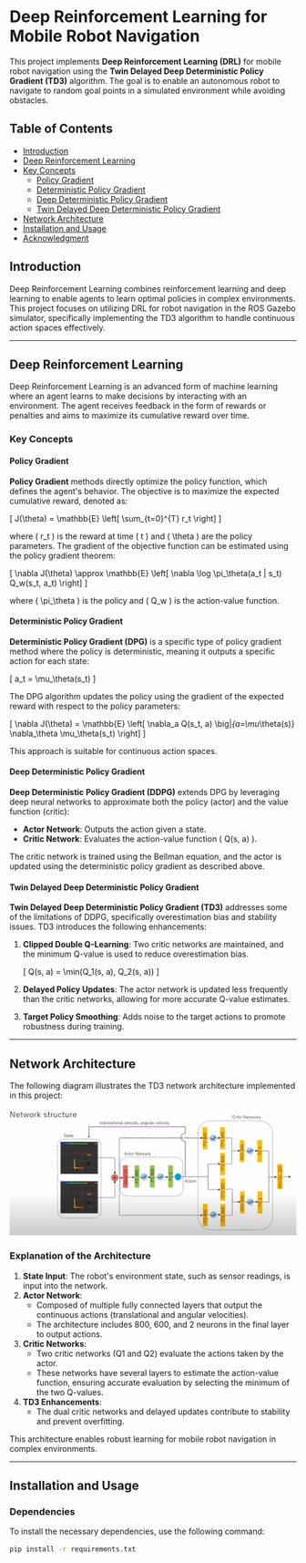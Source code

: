 # Deep Reinforcement Learning for Mobile Robot Navigation

This project implements **Deep Reinforcement Learning (DRL)** for mobile robot navigation using the **Twin Delayed Deep Deterministic Policy Gradient (TD3)** algorithm. The goal is to enable an autonomous robot to navigate to random goal points in a simulated environment while avoiding obstacles.

## Table of Contents
- [Introduction](#introduction)
- [Deep Reinforcement Learning](#deep-reinforcement-learning)
- [Key Concepts](#key-concepts)
  - [Policy Gradient](#policy-gradient)
  - [Deterministic Policy Gradient](#deterministic-policy-gradient)
  - [Deep Deterministic Policy Gradient](#deep-deterministic-policy-gradient)
  - [Twin Delayed Deep Deterministic Policy Gradient](#twin-delayed-deep-deterministic-policy-gradient)
- [Network Architecture](#network-architecture)
- [Installation and Usage](#installation-and-usage)
- [Acknowledgment](#acknowledgment)

## Introduction

Deep Reinforcement Learning combines reinforcement learning and deep learning to enable agents to learn optimal policies in complex environments. This project focuses on utilizing DRL for robot navigation in the ROS Gazebo simulator, specifically implementing the TD3 algorithm to handle continuous action spaces effectively.

---

## Deep Reinforcement Learning

Deep Reinforcement Learning is an advanced form of machine learning where an agent learns to make decisions by interacting with an environment. The agent receives feedback in the form of rewards or penalties and aims to maximize its cumulative reward over time.

### Key Concepts

#### Policy Gradient

**Policy Gradient** methods directly optimize the policy function, which defines the agent's behavior. The objective is to maximize the expected cumulative reward, denoted as:

\[
J(\theta) = \mathbb{E} \left[ \sum_{t=0}^{T} r_t \right]
\]

where \( r_t \) is the reward at time \( t \) and \( \theta \) are the policy parameters. The gradient of the objective function can be estimated using the policy gradient theorem:

\[
\nabla J(\theta) \approx \mathbb{E} \left[ \nabla \log \pi_\theta(a_t | s_t) Q_w(s_t, a_t) \right]
\]

where \( \pi_\theta \) is the policy and \( Q_w \) is the action-value function.

#### Deterministic Policy Gradient

**Deterministic Policy Gradient (DPG)** is a specific type of policy gradient method where the policy is deterministic, meaning it outputs a specific action for each state:

\[
a_t = \mu_\theta(s_t)
\]

The DPG algorithm updates the policy using the gradient of the expected reward with respect to the policy parameters:

\[
\nabla J(\theta) = \mathbb{E} \left[ \nabla_a Q(s_t, a) \big|_{a=\mu_\theta(s)} \nabla_\theta \mu_\theta(s_t) \right]
\]

This approach is suitable for continuous action spaces.

#### Deep Deterministic Policy Gradient

**Deep Deterministic Policy Gradient (DDPG)** extends DPG by leveraging deep neural networks to approximate both the policy (actor) and the value function (critic):

- **Actor Network**: Outputs the action given a state.
- **Critic Network**: Evaluates the action-value function \( Q(s, a) \).

The critic network is trained using the Bellman equation, and the actor is updated using the deterministic policy gradient as described above.

#### Twin Delayed Deep Deterministic Policy Gradient

**Twin Delayed Deep Deterministic Policy Gradient (TD3)** addresses some of the limitations of DDPG, specifically overestimation bias and stability issues. TD3 introduces the following enhancements:

1. **Clipped Double Q-Learning**: Two critic networks are maintained, and the minimum Q-value is used to reduce overestimation bias.
   
   \[
   Q(s, a) = \min(Q_1(s, a), Q_2(s, a))
   \]

2. **Delayed Policy Updates**: The actor network is updated less frequently than the critic networks, allowing for more accurate Q-value estimates.

3. **Target Policy Smoothing**: Adds noise to the target actions to promote robustness during training.

---

## Network Architecture

The following diagram illustrates the TD3 network architecture implemented in this project:

![Network Architecture](./drl_nav.png)

### Explanation of the Architecture

1. **State Input**: The robot's environment state, such as sensor readings, is input into the network.
2. **Actor Network**:
   - Composed of multiple fully connected layers that output the continuous actions (translational and angular velocities).
   - The architecture includes 800, 600, and 2 neurons in the final layer to output actions.
3. **Critic Networks**:
   - Two critic networks (Q1 and Q2) evaluate the actions taken by the actor.
   - These networks have several layers to estimate the action-value function, ensuring accurate evaluation by selecting the minimum of the two Q-values.
4. **TD3 Enhancements**:
   - The dual critic networks and delayed updates contribute to stability and prevent overfitting.

This architecture enables robust learning for mobile robot navigation in complex environments.

---

## Installation and Usage

### Dependencies
To install the necessary dependencies, use the following command:
```bash
pip install -r requirements.txt

